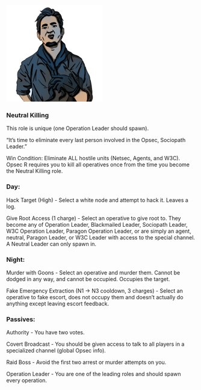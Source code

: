 ![sociopathleader.png](Images/sociopathleader.png)

### **Neutral Killing**

This role is unique (one Operation Leader should spawn).

“It’s time to eliminate every last person involved in the Opsec, Sociopath Leader.”

Win Condition: Eliminate ALL hostile units (Netsec, Agents, and W3C). Opsec R requires you to kill all operatives once from the time you become the Neutral Killing role.

### **Day:**

Hack Target (High) - Select a white node and attempt to hack it. Leaves a log.

Give Root Access (1 charge) - Select an operative to give root to. They become any of Operation Leader, Blackmailed Leader, Sociopath Leader, W3C Operation Leader, Paragon Operation Leader, or are simply an agent, neutral, Paragon Leader, or W3C Leader with access to the special channel. A Neutral Leader can only spawn in.

### **Night:**

Murder with Goons - Select an operative and murder them. Cannot be dodged in any way, and cannot be occupied. Occupies the target.

Fake Emergency Extraction (N1 -> N3 cooldown, 3 charges) - Select an operative to fake escort, does not occupy them and doesn’t actually do anything except leaving escort feedback.

### **Passives:**

Authority - You have two votes.

Covert Broadcast - You should be given access to talk to all players in a specialized channel (global Opsec info).

Raid Boss - Avoid the first two arrest or murder attempts on you.

Operation Leader - You are one of the leading roles and should spawn every operation.